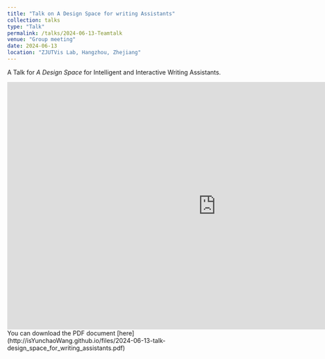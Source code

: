 ```yaml
---
title: "Talk on A Design Space for writing Assistants"
collection: talks
type: "Talk"
permalink: /talks/2024-06-13-Teamtalk
venue: "Group meeting"
date: 2024-06-13
location: "ZJUTVis Lab, Hangzhou, Zhejiang"
---
```


A Talk for <i>A Design Space</i> for Intelligent and Interactive Writing Assistants.

<iframe src="https://isYunchaoWang.github.io/files/2024-06-13-talk-design_space_for_writing_assistants.pdf" width="960" height="569" frameborder="0" marginheight="0" marginwidth="0">Loading...</iframe>
You can download the PDF document [here](http://isYunchaoWang.github.io/files/2024-06-13-talk-design_space_for_writing_assistants.pdf)

